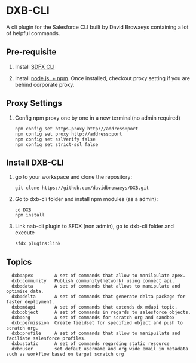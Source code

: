 # DXB-CLI

A cli plugin for the Salesforce CLI built by David Browaeys containing a lot of helpful commands. 

## Pre-requisite
1. Install [SDFX CLI](https://developer.salesforce.com/tools/sfdxcli) 

2. Install [node.js. + npm](https://nodejs.org/en/). 
Once installed, checkout proxy setting if you are behind corporate proxy.

## Proxy Settings

1. Config npm proxy one by one in a new terminal(no admin required)

    ```shell
    npm config set https-proxy http://address:port
    npm config set proxy http://address:port
    npm config set sslVerify false
    npm config set strict-ssl false
    ```

## Install DXB-CLI

1. go to your workspace and clone the repository:

    ```shell
    git clone https://github.com/davidbrowaeys/DXB.git
    ``` 

2. Go to dxb-cli folder and install npm modules (as a admin): 

    ```shell
    cd DXB
    npm install
    ```

3. Link nab-cli plugin to SFDX (non admin), go to dxb-cli folder and execute

    ```shell
    sfdx plugins:link
    ```

## Topics
```shell
  dxb:apex        A set of commands that allow to manilpulate apex.
  dxb:community   Publish community(network) using connect api.
  dxb:data        A set of commands that allows to manipulate and optimize data.
  dxb:delta       A set of commands that generate delta package for faster deployment.
  dxb:mdapi       A set of commands that extends dx mdapi topic.
  dxb:object      A set of commands in regards to salesforce objects.
  dxb:org         A set of commands for scratch org and sandbox
  dxb:permission  Create fieldset for specified object and push to scratch org.
  dxb:profile     A set of commands that allow to manipuilate and faciliate salesforce profiles.
  dxb:static      A set of commands regarding static resource
  dxb:user        set defaut username and org wide email in metadata such as workflow based on target scratch org
```
